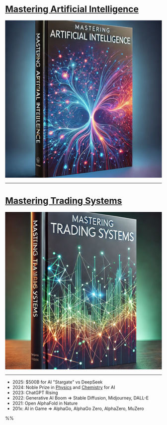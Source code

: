 # [Mastering Artificial Intelligence](mastering_ai)
[![Mastering Artificial Intelligence](mastering_ai.png?raw=true "Mastering Artificial Intelligence")](mastering_ai)

---

# [Mastering Trading Systems](mastering_ts)
[![Mastering Trading Systems](mastering_ts.png?raw=true "Mastering Trading Systems")](mastering_ts)

---
* 2025: $500B for AI "Stargate" vs DeepSeek
* 2024: Noble Prize in [Physics](https://www.nobelprize.org/prizes/physics/2024/summary/) and [Chemistry](https://www.nobelprize.org/prizes/chemistry/2024/summary/) for AI
* 2023: ChatGPT Rising
* 2022: Generative AI Boom => Stable Diffusion, Midjourney, DALL-E
* 2021: Open AlphaFold in Nature
* 201x: AI in Game => AlphaGo, AlphaGo Zero, AlphaZero, MuZero

%%

